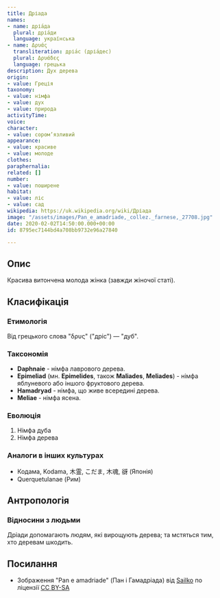 ```yaml
---
title: Дріада
names:
- name: дріа́да
  plural: дріа́ди
  language: українська
- name: Δρυάς
  transliteration: дріа́с (дріа́дес)
  plural: Δρυάδες
  language: грецька
description: Дух дерева
origin:
- value: Греція
taxonomy:
- value: німфа
- value: дух
- value: природа
activityTime:
voice:
character:
- value: сором’язливий
appearance:
- value: красиве
- value: молоде
clothes:
paraphernalia:
related: []
number:
- value: поширене
habitat:
- value: ліс
- value: сад
wikipedia: https://uk.wikipedia.org/wiki/Дріада
image: "/assets/images/Pan_e_amadriade,_collez._farnese,_27708.jpg"
date: 2020-02-02T14:50:00.000+00:00
id: 8795ec7144bd4a708bb9732e96a27840

---
```

## Опис

Красива витончена молода жінка (завжди жіночої статі).

## Класифікація

### Етимологія

Від грецького слова "δρυς" ("дріс") — "дуб".

### Таксономія

* **Daphnaie** - німфа лаврового дерева.
* **Epimeliad** (мн. **Epimelides**, також **Maliades**, **Meliades**) - німфа яблуневого або іншого фруктового дерева.
* **Hamadryad** - німфа, що живе всередині дерева.
* **Meliae** - німфа ясена.

### Еволюція

1. Німфа дуба
2. Німфа дерева

### Аналоги в інших культурах

* Кодама, Kodama, 木霊, こだま, 木魂, 谺 (Японія)
* Querquetulanae (Рим)

## Антропологія

### Відносини з людьми

Дріади допомагають людям, які вирощують дерева; та мстяться тим, хто деревам шкодить.

## Посилання

* Зображення "Pan e amadriade" (Пан і Гамадріада) від [Sailko](https://commons.wikimedia.org/wiki/File:Pan_e_amadriade,_collez._farnese,_27708.jpg) по ліцензії [CC BY-SA](https://creativecommons.org/licenses/by-sa/3.0)